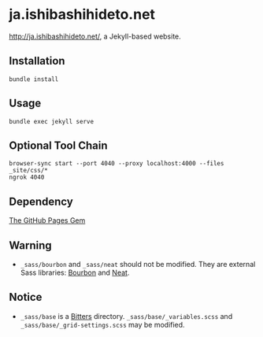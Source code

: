ja.ishibashihideto.net
======================

<http://ja.ishibashihideto.net/>, a Jekyll-based website.

Installation
------------

`bundle install`

Usage
-----

```console
bundle exec jekyll serve
```

Optional Tool Chain
-------------------

```console
browser-sync start --port 4040 --proxy localhost:4000 --files _site/css/*
ngrok 4040
```

Dependency
----------

[The GitHub Pages Gem](https://pages.github.com/versions/)

Warning
-------

- `_sass/bourbon` and `_sass/neat` should not be modified. They are external Sass libraries: [Bourbon](http://bourbon.io/) and [Neat](http://neat.bourbon.io/).

Notice
------

- `_sass/base` is a [Bitters](http://bitters.bourbon.io/) directory. `_sass/base/_variables.scss` and `_sass/base/_grid-settings.scss` may be modified.
